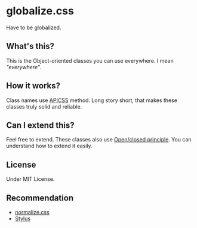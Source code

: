 globalize.css
=============

Have to be globalized.

## What's this?

This is the Object-oriented classes you can use everywhere. I mean _"everywhere"_.

## How it works?

Class names use [APICSS](https://byodkm.com/apicss/) method. Long story short, that makes these classes truly solid and reliable.

## Can I extend this?

Feel free to extend. These classes also use [Open/closed principle](http://en.wikipedia.org/wiki/Open/closed_principle). You can understand how to extend it easily.

## License
Under MIT License.

## Recommendation
* [normalize.css](https://github.com/necolas/normalize.css/)
* [Stylus](http://learnboost.github.io/stylus/)

